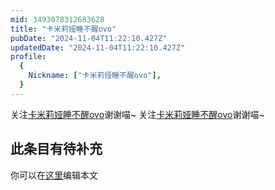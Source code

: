 ```yaml
---
mid: 3493078312683628
title: "卡米莉娅睡不醒ovo"
pubDate: "2024-11-04T11:22:10.427Z"
updatedDate: "2024-11-04T11:22:10.427Z"
profile:
  {
    Nickname: ["卡米莉娅睡不醒ovo"],
  }
---
```


关注[卡米莉娅睡不醒ovo](https://space.bilibili.com/3493078312683628)谢谢喵~ 关注[卡米莉娅睡不醒ovo](https://space.bilibili.com/3493078312683628)谢谢喵~

## 此条目有待补充
你可以在[这里](https://github.com/Yuhanawa/VTuber.ICU/edit/master/src/content/v/卡米莉娅睡不醒ovo/index.md)编辑本文
